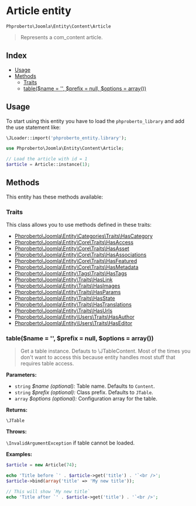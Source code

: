 # Article entity

`Phproberto\Joomla\Entity\Content\Article`

> Represents a com_content article.

## Index <a id="index"></a>

* [Usage](#usage)
* [Methods](#methods)
    * [Traits](#traits)
    * [table($name = '', $prefix = null, $options = array())](#table)

## Usage <a id="usage"></a>

To start using this entity you have to load the `phproberto_library` and add the use statement like:

```php
\JLoader::import('phproberto_entity.library');

use Phproberto\Joomla\Entity\Content\Article;

// Load the article with id = 1
$article = Article::instance(1);
```

## Methods <a id="methods"></a>

This entity has these methods available:

### Traits <a id="traits"></a>

This class allows you to use methods defined in these traits:

* [Phproberto\Joomla\Entity\Categories\Traits\HasCategory](../Categories/Traits/HasCategory.md)
* [Phproberto\Joomla\Entity\Core\Traits\HasAccess](../Core/Traits/HasAccess.md)
* [Phproberto\Joomla\Entity\Core\Traits\HasAsset](../Core/Traits/HasAsset.md)
* [Phproberto\Joomla\Entity\Core\Traits\HasAssociations](../Core/Traits/HasAssociations.md)
* [Phproberto\Joomla\Entity\Core\Traits\HasFeatured](../Core/Traits/HasFeatured.md)
* [Phproberto\Joomla\Entity\Core\Traits\HasMetadata](../Core/Traits/HasMetadata.md)
* [Phproberto\Joomla\Entity\Tags\Traits\HasTags](../Tags/Traits/HasTags.md)
* [Phproberto\Joomla\Entity\Traits\HasLink](../Traits/HasLink.md)
* [Phproberto\Joomla\Entity\Traits\HasImages](../Traits/HasImages.md)
* [Phproberto\Joomla\Entity\Traits\HasParams](../Traits/HasParams.md)
* [Phproberto\Joomla\Entity\Traits\HasState](../Traits/HasState.md)
* [Phproberto\Joomla\Entity\Traits\HasTranslations](../Traits/HasTranslations.md)
* [Phproberto\Joomla\Entity\Traits\HasUrls](../Traits/HasUrls.md)
* [Phproberto\Joomla\Entity\Users\Traits\HasAuthor](../Users/Traits/HasAuthor.md)
* [Phproberto\Joomla\Entity\Users\Traits\HasEditor](../Users/Traits/HasEditor.md)

### table($name = '', $prefix = null, $options = array()) <a id="table"></a>

> Get a table instance. Defauts to \JTableContent. Most of the times you don't want to access this because entity handles most stuff that requires table access.

**Parameters:**

* `string` *$name (optional):* Table name. Defaults to `Content`.
* `string` *$prefix (optional):* Class prefix. Defaults to `JTable`.
* `array`  *$options (optional):* Configuration array for the table.

**Returns:**

`\JTable`

**Throws:**

`\InvalidArgumentException` if table cannot be loaded.

**Examples:**

```php
$article = new Article(74);

echo 'Title before `' . $article->get('title') . '`<br />';
$article->bind(array('title' => 'My new title'));

// This will show `My new title`
echo 'Title after `' . $article->get('title') . '`<br />';
```
